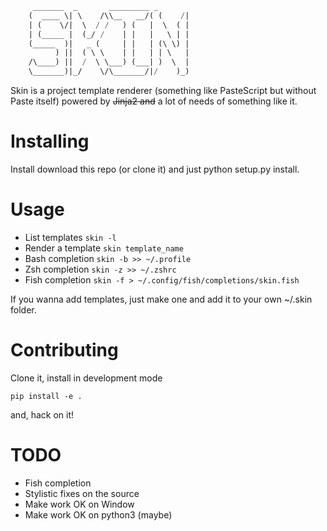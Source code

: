 ```lisp
	 _______  _       _________ _       
	(  ____ \| \    /\\__   __/( (    /|
	| (    \/|  \  / /   ) (   |  \  ( |
	| (_____ |  (_/ /    | |   |   \ | |
	(_____  )|   _ (     | |   | (\ \) |
	      ) ||  ( \ \    | |   | | \   |
	/\____) ||  /  \ \___) (___| )  \  |
	\_______)|_/    \/\_______/|/    )_)

```                                    
Skin is a project template renderer (something like PasteScript but without Paste itself) powered by ~~Jinja2 and~~ a lot of needs of something like it.



Installing
==========

Install download this repo (or clone it) and just python setup.py install.


Usage
=====

* List templates `skin -l`
* Render a template `skin template_name`
* Bash completion `skin -b >> ~/.profile`
* Zsh completion `skin -z >> ~/.zshrc`
* Fish completion `skin -f > ~/.config/fish/completions/skin.fish`


If you wanna add templates, just make one and add it to your own ~/.skin folder.


Contributing
============

Clone it, install in development mode

```shel
pip install -e .
```
and, hack on it!

TODO
====

* Fish completion
* Stylistic fixes on the source
* Make work OK on Window
* Make work OK on python3 (maybe)

